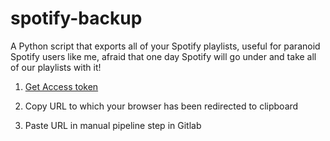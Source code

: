 spotify-backup
==============

A Python script that exports all of your Spotify playlists, useful for paranoid Spotify users like me, afraid that one day Spotify will go under and take all of our playlists with it!

1. [Get Access token](https://accounts.spotify.com/authorize?response_type=token&client_id=5c098bcc800e45d49e476265bc9b6934&scope=playlist-read-private+playlist-read-collaborative+user-library-read&redirect_uri=http%3A%2F%2F127.0.0.1%3A43019%2Fredirect)

2. Copy URL to which your browser has been redirected to clipboard

3. Paste URL in manual pipeline step in Gitlab

